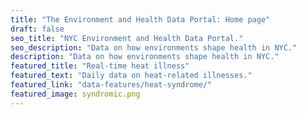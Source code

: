 ```yaml
---
title: "The Environment and Health Data Portal: Home page"
draft: false
seo_title: "NYC Environment and Health Data Portal."
seo_description: "Data on how environments shape health in NYC."
description: "Data on how environments shape health in NYC."
featured_title: "Real-time heat illness"
featured_text: "Daily data on heat-related illnesses."
featured_link: "data-features/heat-syndrome/"
featured_image: syndromic.png
---
```

